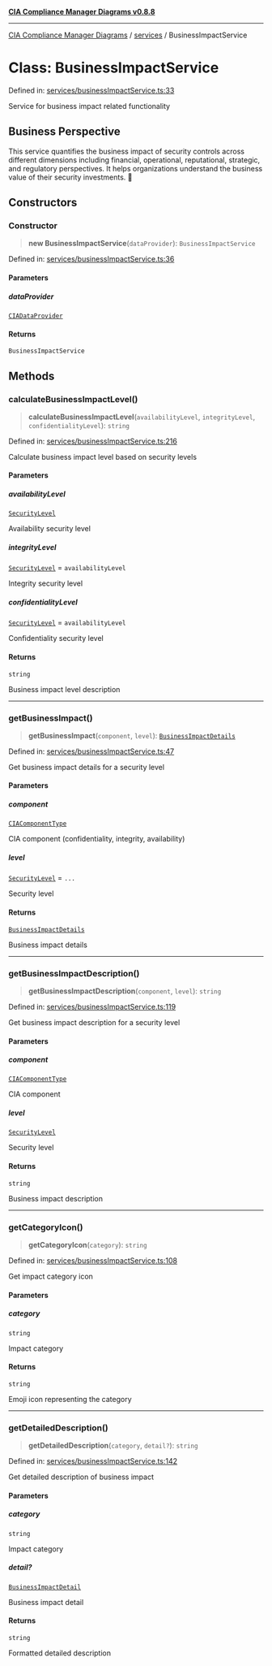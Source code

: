 [**CIA Compliance Manager Diagrams v0.8.8**](../../README.md)

***

[CIA Compliance Manager Diagrams](../../modules.md) / [services](../README.md) / BusinessImpactService

# Class: BusinessImpactService

Defined in: [services/businessImpactService.ts:33](https://github.com/Hack23/cia-compliance-manager/blob/67855c73d041b21b5f90a46884e0e48cd0961cda/src/services/businessImpactService.ts#L33)

Service for business impact related functionality

## Business Perspective

This service quantifies the business impact of security controls across
different dimensions including financial, operational, reputational,
strategic, and regulatory perspectives. It helps organizations understand
the business value of their security investments. 💼

## Constructors

### Constructor

> **new BusinessImpactService**(`dataProvider`): `BusinessImpactService`

Defined in: [services/businessImpactService.ts:36](https://github.com/Hack23/cia-compliance-manager/blob/67855c73d041b21b5f90a46884e0e48cd0961cda/src/services/businessImpactService.ts#L36)

#### Parameters

##### dataProvider

[`CIADataProvider`](../../types/interfaces/CIADataProvider.md)

#### Returns

`BusinessImpactService`

## Methods

### calculateBusinessImpactLevel()

> **calculateBusinessImpactLevel**(`availabilityLevel`, `integrityLevel`, `confidentialityLevel`): `string`

Defined in: [services/businessImpactService.ts:216](https://github.com/Hack23/cia-compliance-manager/blob/67855c73d041b21b5f90a46884e0e48cd0961cda/src/services/businessImpactService.ts#L216)

Calculate business impact level based on security levels

#### Parameters

##### availabilityLevel

[`SecurityLevel`](../../index/type-aliases/SecurityLevel.md)

Availability security level

##### integrityLevel

[`SecurityLevel`](../../index/type-aliases/SecurityLevel.md) = `availabilityLevel`

Integrity security level

##### confidentialityLevel

[`SecurityLevel`](../../index/type-aliases/SecurityLevel.md) = `availabilityLevel`

Confidentiality security level

#### Returns

`string`

Business impact level description

***

### getBusinessImpact()

> **getBusinessImpact**(`component`, `level`): [`BusinessImpactDetails`](../../types/interfaces/BusinessImpactDetails.md)

Defined in: [services/businessImpactService.ts:47](https://github.com/Hack23/cia-compliance-manager/blob/67855c73d041b21b5f90a46884e0e48cd0961cda/src/services/businessImpactService.ts#L47)

Get business impact details for a security level

#### Parameters

##### component

[`CIAComponentType`](../../types/type-aliases/CIAComponentType.md)

CIA component (confidentiality, integrity, availability)

##### level

[`SecurityLevel`](../../index/type-aliases/SecurityLevel.md) = `...`

Security level

#### Returns

[`BusinessImpactDetails`](../../types/interfaces/BusinessImpactDetails.md)

Business impact details

***

### getBusinessImpactDescription()

> **getBusinessImpactDescription**(`component`, `level`): `string`

Defined in: [services/businessImpactService.ts:119](https://github.com/Hack23/cia-compliance-manager/blob/67855c73d041b21b5f90a46884e0e48cd0961cda/src/services/businessImpactService.ts#L119)

Get business impact description for a security level

#### Parameters

##### component

[`CIAComponentType`](../../types/type-aliases/CIAComponentType.md)

CIA component

##### level

[`SecurityLevel`](../../index/type-aliases/SecurityLevel.md)

Security level

#### Returns

`string`

Business impact description

***

### getCategoryIcon()

> **getCategoryIcon**(`category`): `string`

Defined in: [services/businessImpactService.ts:108](https://github.com/Hack23/cia-compliance-manager/blob/67855c73d041b21b5f90a46884e0e48cd0961cda/src/services/businessImpactService.ts#L108)

Get impact category icon

#### Parameters

##### category

`string`

Impact category

#### Returns

`string`

Emoji icon representing the category

***

### getDetailedDescription()

> **getDetailedDescription**(`category`, `detail?`): `string`

Defined in: [services/businessImpactService.ts:142](https://github.com/Hack23/cia-compliance-manager/blob/67855c73d041b21b5f90a46884e0e48cd0961cda/src/services/businessImpactService.ts#L142)

Get detailed description of business impact

#### Parameters

##### category

`string`

Impact category

##### detail?

[`BusinessImpactDetail`](../../types/interfaces/BusinessImpactDetail.md)

Business impact detail

#### Returns

`string`

Formatted detailed description
